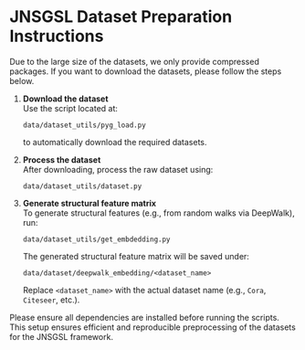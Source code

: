 
# JNSGSL Dataset Preparation Instructions

Due to the large size of the datasets, we only provide compressed packages. If you want to download the datasets, please follow the steps below.

1. **Download the dataset**  
   Use the script located at:
   ```
   data/dataset_utils/pyg_load.py
   ```
   to automatically download the required datasets.

2. **Process the dataset**  
   After downloading, process the raw dataset using:
   ```
   data/dataset_utils/dataset.py
   ```

3. **Generate structural feature matrix**  
   To generate structural features (e.g., from random walks via DeepWalk), run:
   ```
   data/dataset_utils/get_embdedding.py
   ```
   The generated structural feature matrix will be saved under:
   ```
   data/dataset/deepwalk_embedding/<dataset_name>
   ```
   Replace `<dataset_name>` with the actual dataset name (e.g., `Cora`, `Citeseer`, etc.).

Please ensure all dependencies are installed before running the scripts. This setup ensures efficient and reproducible preprocessing of the datasets for the JNSGSL framework.
```
